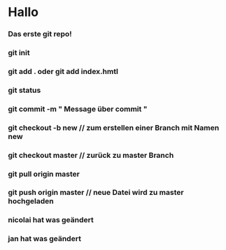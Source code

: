 # Hallo

### Das erste git repo!

### git init 

### git add . oder git add index.hmtl

### git status 

### git commit -m " Message über commit "

### git checkout -b new // zum erstellen einer Branch mit Namen new

### git checkout master // zurück zu master Branch

### git pull origin master 

### git push origin master // neue Datei wird zu master hochgeladen

### nicolai hat was geändert

### jan hat was geändert 
